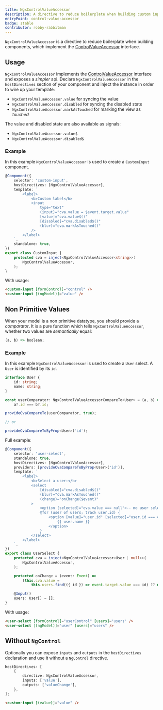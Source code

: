 ```yaml
---
title: NgxControlValueAccessor
description: A directive to reduce boilerplate when building custom inputs.
entryPoint: control-value-accessor
badge: stable
contributor: robby-rabbitman
---
```


`NgxControlValueAccessor` is a directive to reduce boilerplate when building components, which implement the [ControlValueAccessor](https://angular.io/api/forms/ControlValueAccessor) interface.

## Usage

`NgxControlValueAccessor` implements the [ControlValueAccessor](https://angular.io/api/forms/ControlValueAccessor) interface and exposes a _simpler_ api. Declare `NgxControlValueAccessor` in the `hostDirectives` section of your component and inject the instance in order to wire up your template:

- `NgxControlValueAccessor.value` for syncing the value
- `NgxControlValueAccessor.disabled` for syncing the disabled state
- `NgxControlValueAccessor.markAsTouched` for marking the view as _touched_

The value and disabled state are also available as signals:

- `NgxControlValueAccessor.value$`
- `NgxControlValueAccessor.disabled$`

### Example

In this example `NgxControlValueAccessor` is used to create a `CustomInput` component.

```ts
@Component({
	selector: 'custom-input',
	hostDirectives: [NgxControlValueAccessor],
	template: `
		<label>
			<b>Custom label</b>
			<input
				type="text"
				(input)="cva.value = $event.target.value"
				[value]="cva.value$()"
				[disabled]="cva.disabled$()"
				(blur)="cva.markAsTouched()"
			/>
		</label>
	`,
	standalone: true,
})
export class CustomInput {
	protected cva = inject<NgxControlValueAccessor<string>>(
		NgxControlValueAccessor,
	);
}
```

With usage:

```html
<custom-input [formControl]="control" />
<custom-input [(ngModel)]="value" />
```

## Non Primitive Values

When your model is a non primitive datatype, you should provide a _comparator_. It is a pure function which tells `NgxControlValueAccessor`, whether two values are _semantically_ equal:

```ts
(a, b) => boolean;
```

### Example

In this example `NgxControlValueAccessor` is used to create a `User` select. A `User` is identified by its `id`.

```ts
interface User {
	id: string;
	name: string;
}

const userComparator: NgxControlValueAccessorCompareTo<User> = (a, b) =>
	a?.id === b?.id;

provideCvaCompareTo(userComparator, true);

// or

provideCvaCompareToByProp<User>('id');
```

Full example:

```ts
@Component({
	selector: 'user-select',
	standalone: true,
	hostDirectives: [NgxControlValueAccessor],
	providers: [provideCvaCompareToByProp<User>('id')],
	template: `
		<label>
			<b>Select a user:</b>
			<select
				[disabled]="cva.disabled$()"
				(blur)="cva.markAsTouched()"
				(change)="onChange($event)"
			>
				<option [selected]="cva.value === null">-- no user selected --</option>
				@for (user of users; track user.id) {
					<option [value]="user.id" [selected]="user.id === cva.value?.id">
						{{ user.name }}
					</option>
				}
			</select>
		</label>
	`,
})
export class UserSelect {
	protected cva = inject<NgxControlValueAccessor<User | null>>(
		NgxControlValueAccessor,
	);

	protected onChange = (event: Event) =>
		(this.cva.value =
			this.users.find(({ id }) => event.target.value === id) ?? null);

	@Input()
	users: User[] = [];
}
```

With usage:

```html
<user-select [formControl]="userControl" [users]="users" />
<user-select [(ngModel)]="user" [users]="users" />
```

## Without `NgControl`

Optionally you can expose `inputs` and `outputs` in the `hostDirectives` declaration
and use it without a `NgControl` directive.

```ts
hostDirectives: [
	{
		directive: NgxControlValueAccessor,
		inputs: ['value'],
		outputs: ['valueChange'],
	},
];
```

```html
<custom-input [(value)]="value" />
```

